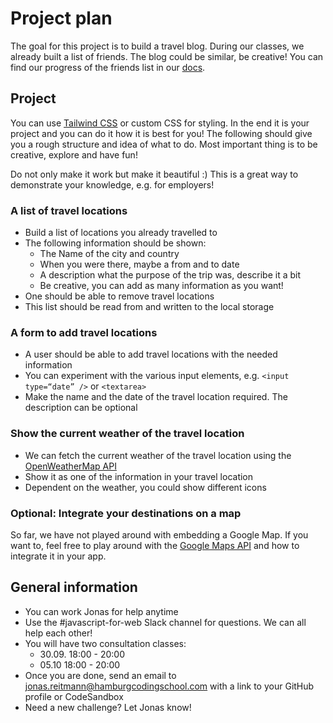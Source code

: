 # Project plan
The goal for this project is to build a travel blog. During our classes, we already built a list of friends. The blog could be similar, be creative! You can find our progress of the friends list in our [docs](https://github.com/hamburgcodingschool/javascript-for-web-2020-09).

## Project
You can use [Tailwind CSS](https://tailwindcss.com/) or custom CSS for styling. In the end it is your project and you can do it how it is best for you! The following should give you a rough structure and idea of what to do. Most important thing is to be creative, explore and have fun!

Do not only make it work but make it beautiful :) This is a great way to demonstrate your knowledge, e.g. for employers! 

### A list of travel locations
* Build a list of locations you already travelled to
* The following information should be shown:
	* The Name of the city and country
	* When you were there, maybe a from and to date
	* A description what the purpose of the trip was, describe it a bit
	* Be creative, you can add as many information as you want!
* One should be able to remove travel locations
* This list should be read from and written to the local storage

### A form to add travel locations
* A user should be able to add travel locations with the needed information
* You can experiment with the various input elements, e.g. `<input type=“date” />` or `<textarea>`
* Make the name and the date of the travel location required. The description can be optional

### Show the current weather of the travel location
* We can fetch the current weather of the travel location using the [OpenWeatherMap API](https://openweathermap.org/api)
* Show it as one of the information in your travel location
* Dependent on the weather, you could show different icons

### Optional: Integrate your destinations on a map
So far, we have not played around with embedding a Google Map. If you want to, feel free to play around with the [Google Maps API](https://developers.google.com/maps/documentation/javascript/overview) and how to integrate it in your app. 

## General information
* You can work Jonas for help anytime
* Use the #javascript-for-web Slack channel for questions. We can all help each other!
* You will have two consultation classes:
	* 30.09. 18:00 - 20:00
	* 05.10 18:00 - 20:00
* Once you are done, send an email to jonas.reitmann@hamburgcodingschool.com with a link to your GitHub profile or CodeSandbox
* Need a new challenge? Let Jonas know! 

